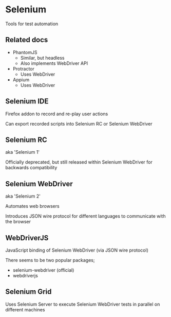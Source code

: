 Selenium
========

Tools for test automation

Related docs
------------

- PhantomJS
  - Similar, but headless
  - Also implements WebDriver API
- Protractor
  - Uses WebDriver
- Appium
  - Uses WebDriver

Selenium IDE
------------

Firefox addon to record and re-play user actions

Can export recorded scripts into Selenium RC or Selenium WebDriver

Selenium RC
-----------

aka 'Selenium 1'

Officially deprecated, but still released within Selenium WebDriver for backwards compatibility

Selenium WebDriver
------------------

aka 'Selenium 2'

Automates web browsers

Introduces JSON wire protocol for different languages to communicate with the browser

WebDriverJS
-----------

JavaScript binding of Selenium WebDriver (via JSON wire protocol)

There seems to be two popular packages;
- selenium-webdriver (official)
- webdriverjs

Selenium Grid
-------------

Uses Selenium Server to execute Selenium WebDriver tests in parallel on different machines

